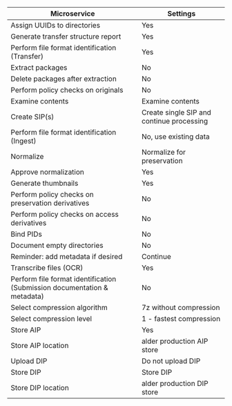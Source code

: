 


| Microservice                                                             | Settings                                  |
|--------------------------------------------------------------------------|-------------------------------------------|
| Assign UUIDs to directories                                              | Yes                                       |
| Generate transfer structure report                                       | Yes                                       |
| Perform file format identification (Transfer)                            | Yes                                       |
| Extract packages                                                         | No                                        |
| Delete packages after extraction                                         | No                                        |
| Perform policy checks on originals                                       | No                                        |
| Examine contents                                                         | Examine contents                          |
| Create SIP(s)                                                            | Create single SIP and continue processing |
| Perform file format identification (Ingest)                              | No, use existing data                     |
| Normalize                                                                | Normalize for preservation                |
| Approve normalization                                                    | Yes                                       |
| Generate thumbnails                                                      | Yes                                       |
| Perform policy checks on preservation derivatives                        | No                                        |
| Perform policy checks on access derivatives                              | No                                        |
| Bind PIDs                                                                | No                                        |
| Document empty directories                                               | No                                        |
| Reminder: add metadata if desired                                        | Continue                                  |
| Transcribe files (OCR)                                                   | Yes                                       |
| Perform file format identification (Submission documentation & metadata) | No                                        |
| Select compression algorithm                                             | 7z without compression                    |
| Select compression level                                                 | 1 - fastest compression                   |
| Store AIP                                                                | Yes                                       |
| Store AIP location                                                       | alder production AIP store                |
| Upload DIP                                                               | Do not upload DIP                         |
| Store DIP                                                                | Store DIP                                 |
| Store DIP location                                                       | alder production DIP store                |
